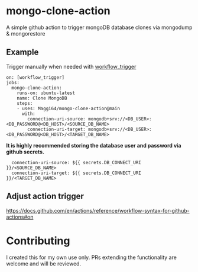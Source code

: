 # mongo-clone-action

A simple github action to trigger mongoDB database clones via mongodump & mongorestore

## Example
Trigger manually when needed with [workflow_trigger](https://github.blog/changelog/2020-07-06-github-actions-manual-triggers-with-workflow_dispatch/)

```
on: [workflow_trigger]
jobs:
  mongo-clone-action:
    runs-on: ubuntu-latest
    name: Clone MongoDB
    steps:
    - uses: Maggi64/mongo-clone-action@main
      with:
        connection-uri-source: mongodb+srv://<DB_USER>:<DB_PASSWORD@<DB_HOST>/<SOURCE_DB_NAME>
        connection-uri-target: mongodb+srv://<DB_USER>:<DB_PASSWORD@<DB_HOST>/<TARGET_DB_NAME>
```
**It is highly recommended storing the database user and password via github secrets.**

``` 
  connection-uri-source: ${{ secrets.DB_CONNECT_URI }}/<SOURCE_DB_NAME>
  connection-uri-target: ${{ secrets.DB_CONNECT_URI }}/<TARGET_DB_NAME>
```

## Adjust action trigger
https://docs.github.com/en/actions/reference/workflow-syntax-for-github-actions#on

# Contributing
I created this for my own use only. PRs extending the functionality are welcome and will be reviewed.